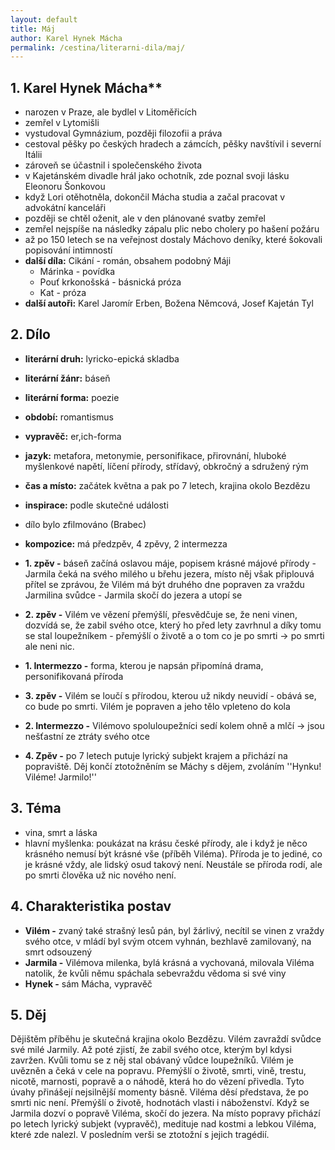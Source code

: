 ```yaml
---
layout: default
title: Máj
author: Karel Hynek Mácha
permalink: /cestina/literarni-dila/maj/
---
```


## 1. Karel Hynek Mácha**

- narozen v Praze, ale bydlel v Litoměřicích
- zemřel v Lytomišli
- vystudoval Gymnázium, později filozofii a práva
- cestoval pěšky po českých hradech a zámcích, pěšky navštívil i severní Itálii
- zároveň se účastnil i společenského života
- v Kajetánském divadle hrál jako ochotník, zde poznal svoji lásku Eleonoru Šonkovou
- když Lori otěhotněla, dokončil Mácha studia a začal pracovat v advokátní kanceláři
- později se chtěl oženit, ale v den plánované svatby zemřel
- zemřel nejspíše na následky zápalu plic nebo cholery po hašení požáru
- až po 150 letech se na veřejnost dostaly Máchovo deníky, které šokovali popisování intimností
- **další díla:** Cikání - román, obsahem podobný Máji
    - Márinka - povídka
    - Pouť krkonošská - básnická próza
    - Kat - próza
- **další autoři:** Karel Jaromír Erben, Božena Němcová, Josef Kajetán Tyl

## 2. Dílo

- **literární druh:** lyricko-epická skladba
- **literární žánr:** báseň
- **literární forma:** poezie
- **období:** romantismus
- **vypravěč:** er,ich-forma
- **jazyk:** metafora, metonymie, personifikace, přirovnání, hluboké myšlenkové napětí, líčení přírody, střídavý, obkročný a sdružený rým
- **čas a místo:** začátek května a pak po 7 letech, krajina okolo Bezdězu
- **inspirace:** podle skutečné události
- dílo bylo zfilmováno (Brabec)
- **kompozice:** má předzpěv, 4 zpěvy, 2 intermezza
- **1. zpěv -** báseň začíná oslavou máje, popisem krásné májové přírody - Jarmila čeká na svého milého u břehu jezera, místo něj však připlouvá přítel se zprávou, že Vilém má být druhého dne popraven za vraždu Jarmilina svůdce - Jarmila skočí do jezera a utopí se 
- **2. zpěv -** Vilém ve vězení přemýšlí, přesvědčuje se, že neni vinen, dozvídá se, že zabil svého otce, který ho před lety zavrhnul a díky tomu se stal loupežníkem - přemýšlí o životě a o tom co je po smrti -> po smrti ale neni nic.
- **1. Intermezzo -** forma, kterou je napsán připomíná drama, personifikovaná příroda

- **3. zpěv -** Vilém se loučí s přírodou, kterou už nikdy neuvidí - obává se, co bude po smrti. Vilém je popraven a jeho tělo vpleteno do kola

- **2. Intermezzo -** Vilémovo spoluloupežníci sedí kolem ohně a mlčí -> jsou nešťastní ze ztráty svého otce

- **4. Zpěv -** po 7 letech putuje lyrický subjekt krajem a přichází na popraviště. Děj končí ztotožněním se Máchy s dějem, zvoláním ''Hynku! Viléme! Jarmilo!''

## 3. Téma

- vina, smrt a láska
- hlavní myšlenka: poukázat na krásu české přírody, ale i když je něco krásného nemusí být krásné vše (příběh Viléma). Příroda je to jediné, co je krásné vždy, ale lidský osud takový není. Neustále se příroda rodí, ale po smrti člověka už nic nového není. 

## 4. Charakteristika postav

- **Vilém -** zvaný také strašný lesů pán, byl žárlivý, necítil se vinen z vraždy svého otce, v mládí byl svým otcem vyhnán, bezhlavě zamilovaný, na smrt odsouzený
- **Jarmila -** Vilémova milenka, bylá krásná a vychovaná, milovala Viléma natolik, že kvůli němu spáchala sebevraždu vědoma si své viny
- **Hynek -** sám Mácha, vypravěč

## 5. Děj

Dějištěm příběhu je skutečná krajina okolo Bezdězu. Vilém zavraždí svůdce své milé Jarmily. Až poté zjistí, že zabil svého otce, kterým byl kdysi zavržen. Kvůli tomu se z něj stal obávaný vůdce loupežníků. Vilém je uvězněn a čeká v cele na popravu. Přemýšlí o životě, smrti, vině, trestu, nicotě, marnosti, popravě a o náhodě, která ho do vězení přivedla. Tyto úvahy přinášejí nejsilnější momenty básně. Viléma děsí představa, že po smrti nic není. Přemýšlí o životě, hodnotách vlasti i náboženství. Když se Jarmila dozví o popravě Viléma, skočí do jezera. Na místo popravy přichází po letech lyrický subjekt (vypravěč), medituje nad kostmi a lebkou Viléma, které zde nalezl. V posledním verši se ztotožní s jejich tragédií. 
